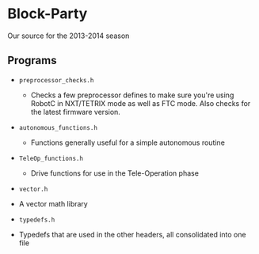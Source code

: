 Block-Party
===========

Our source for the 2013-2014 season

## Programs

* `preprocessor_checks.h`
  - Checks a few preprocessor defines to make sure you're using RobotC in NXT/TETRIX mode as well as FTC mode.  Also checks for the latest firmware version.

* `autonomous_functions.h`
  - Functions generally useful for a simple autonomous routine

* `TeleOp_functions.h`
  - Drive functions for use in the Tele-Operation phase

* `vector.h`
 - A vector math library

* `typedefs.h`
 - Typedefs that are used in the other headers, all consolidated into one file